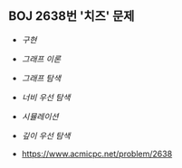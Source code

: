 ## BOJ 2638번 '치즈' 문제 

* _구현_
* _그래프 이론_
* _그래프 탐색_
* _너비 우선 탐색_
* _시뮬레이션_
* _깊이 우선 탐색_

* https://www.acmicpc.net/problem/2638
